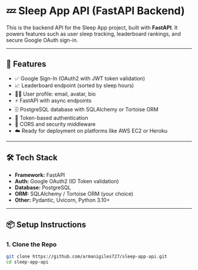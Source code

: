 # 💤 Sleep App API (FastAPI Backend)

This is the backend API for the Sleep App project, built with **FastAPI**. It powers features such as user sleep tracking, leaderboard rankings, and secure Google OAuth sign-in.

---

## 🚀 Features

- ✅ Google Sign-In (OAuth2 with JWT token validation)
- 📈 Leaderboard endpoint (sorted by sleep hours)
- 🧑‍💻 User profile: email, avatar, bio
- ⚡ FastAPI with async endpoints
- 🗄️ PostgreSQL database with SQLAlchemy or Tortoise ORM
- 🔐 Token-based authentication
- 📄 CORS and security middleware
- ☁️ Ready for deployment on platforms like AWS EC2 or Heroku

---

## 🛠 Tech Stack

- **Framework:** FastAPI
- **Auth:** Google OAuth2 (ID Token validation)
- **Database:** PostgreSQL
- **ORM:** SQLAlchemy / Tortoise ORM (your choice)
- **Other:** Pydantic, Uvicorn, Python 3.10+

---

## 📦 Setup Instructions

### 1. Clone the Repo

```bash
git clone https://github.com/armanigiles727/sleep-app-api.git
cd sleep-app-api

